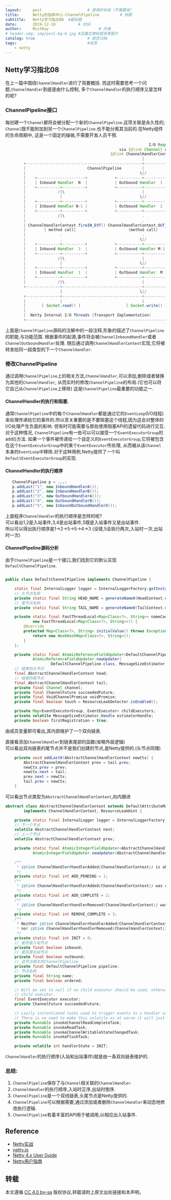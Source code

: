 ```yaml
---
layout:     post                    # 使用的布局（不需要改）
title:      Netty的指挥中心-ChannelPipeline         # 标题 
subtitle:   Netty学习指北08  #副标题
date:       2019-12-10          # 时间
author:     MistRay                      # 作者
# header-img: img/post-bg-6.jpg #这篇文章标题背景图片
catalog: true                       # 是否归档
tags:                               #标签
    - netty
---
```

## Netty学习指北08
在上一篇中围绕`ChannelHandler`进行了简要概括.
而这时需要思考一个问题,`ChannelHandler`到底是由什么控制,
多个`ChannelHandler`的执行顺序又是怎样的呢?

### ChannelPipeline接口
每创建一个`Channel`都将会被分配一个新的`ChannelPipeline`.这项关联是永久性的;
`Channel`既不能附加到另一个`ChannelPipeline`.也不能分离其当前的.在Netty组件的生命周期中,
这是一个固定的操做,不需要开发人员干预.

```java
                                                               I/O Request
                                                  via {@link Channel} or
                                              {@link ChannelHandlerContext}
                                                            |
        +---------------------------------------------------+---------------+
        |                           ChannelPipeline         |               |
        |                                                  \|/              |
        |    +---------------------+            +-----------+----------+    |
        |    | Inbound Handler  N  |            | Outbound Handler  1  |    |
        |    +----------+----------+            +-----------+----------+    |
        |              /|\                                  |               |
        |               |                                  \|/              |
        |    +----------+----------+            +-----------+----------+    |
        |    | Inbound Handler N-1 |            | Outbound Handler  2  |    |
        |    +----------+----------+            +-----------+----------+    |
        |              /|\                                  .               |
        |               .                                   .               |
        | ChannelHandlerContext.fireIN_EVT() ChannelHandlerContext.OUT_EVT()|
        |        [ method call]                       [method call]         |
        |               .                                   .               |
        |               .                                  \|/              |
        |    +----------+----------+            +-----------+----------+    |
        |    | Inbound Handler  2  |            | Outbound Handler M-1 |    |
        |    +----------+----------+            +-----------+----------+    |
        |              /|\                                  |               |
        |               |                                  \|/              |
        |    +----------+----------+            +-----------+----------+    |
        |    | Inbound Handler  1  |            | Outbound Handler  M  |    |
        |    +----------+----------+            +-----------+----------+    |
        |              /|\                                  |               |
        +---------------+-----------------------------------+---------------+
                        |                                  \|/
        +---------------+-----------------------------------+---------------+
        |               |                                   |               |
        |       [ Socket.read() ]                    [ Socket.write() ]     |
        |                                                                   |
        |  Netty Internal I/O Threads (Transport Implementation)            |
        +-------------------------------------------------------------------+

```
上面是`ChannelPipeline`源码的注解中的一段注释,形象的描述了`ChannelPipeline`的职能,与功能范围.
根据事件的起源,事件将会被`ChannelInboundHandler`或者`ChannelOutboundHandler`处理.
随后通过调用`ChannelHandlerContext`实现,它将被转发给同一超类型的下一个`ChannelHandler`.

### 修改ChannelPipeline

通过调用`ChannelPipeline`上的相关方法,`ChannelHandler`,可以添加,删除或者替换为其他的`ChannelHandler`,
从而实时的修改`ChannelPipeline`的布局.(它也可以将它自己从`ChannelPipeline`上移除)
这是`ChannelPipeline`最重要的功能之一.

#### ChannelHandler的执行和阻塞.
通常`ChannelPipeline`中的每个`ChannelHandler`都是通过它的`EventLoop`(I/O线程)
来处理传递给它的事件的.所以至关重要的是不要阻塞这个线程,因为这会对整体的I/O处理产生负面的影响.
但有时可能需要与那些使用阻塞API的遗留代码进行交互.对于这种情况,
`ChannelPipeline`有一些可以可以接受一个`EventExecutorGroup`的add()方法.
如果一个事件被传递给一个自定义的`EventExecutorGroup`,它将被包含在这个`EventExecutorGroup`中的某个`EventExecutor`所处理,
从而被从该`Channel`本身的`EventLoop`中移除.对于这种用例,Netty提供了一个叫`DefaultEventExecutorGroup`的实现.



#### ChannelHandler的执行顺序

```java
   ChannelPipeline p = ...;
   p.addLast("1", new InboundHandlerA());
   p.addLast("2", new InboundHandlerB());
   p.addLast("3", new OutboundHandlerA());
   p.addLast("4", new OutboundHandlerB());
   p.addLast("5", new InboundOutboundHandlerX());

```
上面程序`ChannelHandler`的执行顺序是怎样的呢?  
可以看出1,2是入站事件,3,4是出站事件,5既是入站事件又是出站事件.  
所以可以得出执行顺序是1->2->5->5->4->3 
(没错,5会执行两次,入站时一次,出站时一次)

#### ChannelPipeline源码分析
由于`ChannelPipeline`是一个接口,我们找到它的默认实现`DefaultChannelPipeline`.

```java

public class DefaultChannelPipeline implements ChannelPipeline {

    static final InternalLogger logger = InternalLoggerFactory.getInstance(DefaultChannelPipeline.class);
    // 头节点名称
    private static final String HEAD_NAME = generateName0(HeadContext.class);
    // 尾节点名称
    private static final String TAIL_NAME = generateName0(TailContext.class);

    private static final FastThreadLocal<Map<Class<?>, String>> nameCaches =
            new FastThreadLocal<Map<Class<?>, String>>() {
        @Override
        protected Map<Class<?>, String> initialValue() throws Exception {
            return new WeakHashMap<Class<?>, String>();
        }
    };

    private static final AtomicReferenceFieldUpdater<DefaultChannelPipeline, MessageSizeEstimator.Handle> ESTIMATOR =
            AtomicReferenceFieldUpdater.newUpdater(
                    DefaultChannelPipeline.class, MessageSizeEstimator.Handle.class, "estimatorHandle");
    // 链表的头节点
    final AbstractChannelHandlerContext head;
    // 链表的尾节点
    final AbstractChannelHandlerContext tail;
    private final Channel channel;
    private final ChannelFuture succeededFuture;
    private final VoidChannelPromise voidPromise;
    private final boolean touch = ResourceLeakDetector.isEnabled();

    private Map<EventExecutorGroup, EventExecutor> childExecutors;
    private volatile MessageSizeEstimator.Handle estimatorHandle;
    private boolean firstRegistration = true;
```
由成员变量即可看出,其内部维护了一个双向链表.

直接看添加`ChannelHandler`到链表尾部的函数(省略外层逻辑)  
可以看出双向链表的尾节点并不是我们创建的节点,是Netty提供的.(头节点同理)
```java
    private void addLast0(AbstractChannelHandlerContext newCtx) {
        AbstractChannelHandlerContext prev = tail.prev;
        newCtx.prev = prev;
        newCtx.next = tail;
        prev.next = newCtx;
        tail.prev = newCtx;
    }
```
可以看出节点类型为`AbstractChannelHandlerContext`,向内跟进

```java
abstract class AbstractChannelHandlerContext extends DefaultAttributeMap
        implements ChannelHandlerContext, ResourceLeakHint {

    private static final InternalLogger logger = InternalLoggerFactory.getInstance(AbstractChannelHandlerContext.class);
    // 下一个节点
    volatile AbstractChannelHandlerContext next;
    // 上一个节点
    volatile AbstractChannelHandlerContext prev;

    private static final AtomicIntegerFieldUpdater<AbstractChannelHandlerContext> HANDLER_STATE_UPDATER =
            AtomicIntegerFieldUpdater.newUpdater(AbstractChannelHandlerContext.class, "handlerState");

    /**
     * {@link ChannelHandler#handlerAdded(ChannelHandlerContext)} is about to be called.
     */
    private static final int ADD_PENDING = 1;
    /**
     * {@link ChannelHandler#handlerAdded(ChannelHandlerContext)} was called.
     */
    private static final int ADD_COMPLETE = 2;
    /**
     * {@link ChannelHandler#handlerRemoved(ChannelHandlerContext)} was called.
     */
    private static final int REMOVE_COMPLETE = 3;
    /**
     * Neither {@link ChannelHandler#handlerAdded(ChannelHandlerContext)}
     * nor {@link ChannelHandler#handlerRemoved(ChannelHandlerContext)} was called.
     */
    private static final int INIT = 0;
    // 是否是入站节点
    private final boolean inbound;
    // 是否是出站节点
    private final boolean outbound;
    // 该节点相关的ChannelPipeline
    private final DefaultChannelPipeline pipeline;
    // 节点名称
    private final String name;
    private final boolean ordered;

    // Will be set to null if no child executor should be used, otherwise it will be set to the
    // child executor.
    final EventExecutor executor;
    private ChannelFuture succeededFuture;

    // Lazily instantiated tasks used to trigger events to a handler with different executor.
    // There is no need to make this volatile as at worse it will just create a few more instances then needed.
    private Runnable invokeChannelReadCompleteTask;
    private Runnable invokeReadTask;
    private Runnable invokeChannelWritableStateChangedTask;
    private Runnable invokeFlushTask;

    private volatile int handlerState = INIT;
```
`ChannelHandler`的执行顺序(入站和出站事件)就是由一条双向链表维护的.

### 总结:
1. `ChannelPipeline`保存了与`Channel`相关联的`ChannelHandler`.
2. `ChannelHandler`的执行顺序,入站时正序,出站时倒序.
3. `ChannelPipeline`是一个双线链表,头尾节点是Netty提供的.
4. `ChannelPipeline`可以根据需要,通过添加或者删除`ChannelHandler`来动态地修改执行逻辑.
5. `ChannelPipeline`有着丰富的API用于被调用,以相应出入站事件.


## Reference
* [Netty实战](https://book.douban.com/subject/27038538/)
* [netty.io](https://netty.io/)
* [Netty 4.x User Guide](https://zhuanlan.zhihu.com/p/24955867)
* [Netty用户指南](https://github.com/waylau/netty-4-user-guide)

## 转载
本文遵循 [CC 4.0 by-sa](https://creativecommons.org/licenses/by-sa/4.0/) 版权协议,转载请附上原文出处链接和本声明。